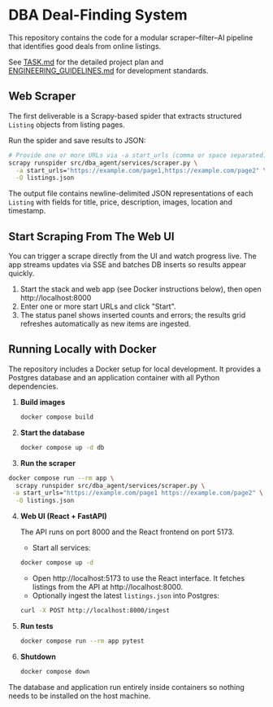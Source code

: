 # DBA Deal-Finding System

This repository contains the code for a modular scraper–filter–AI pipeline that identifies good deals from online listings.

See [TASK.md](TASK.md) for the detailed project plan and [ENGINEERING_GUIDELINES.md](ENGINEERING_GUIDELINES.md) for development standards.

## Web Scraper

The first deliverable is a Scrapy-based spider that extracts structured `Listing`
objects from listing pages.

Run the spider and save results to JSON:

```bash
# Provide one or more URLs via -a start_urls (comma or space separated)
scrapy runspider src/dba_agent/services/scraper.py \
  -a start_urls="https://example.com/page1,https://example.com/page2" \
  -O listings.json
```

The output file contains newline-delimited JSON representations of each
`Listing` with fields for title, price, description, images, location and
timestamp.

## Start Scraping From The Web UI

You can trigger a scrape directly from the UI and watch progress live. The app
streams updates via SSE and batches DB inserts so results appear quickly.

1. Start the stack and web app (see Docker instructions below), then open http://localhost:8000
2. Enter one or more start URLs and click "Start".
3. The status panel shows inserted counts and errors; the results grid refreshes automatically as new items are ingested.

## Running Locally with Docker

The repository includes a Docker setup for local development. It provides a Postgres database and an application container with all Python dependencies.

1. **Build images**

   ```bash
   docker compose build
   ```

2. **Start the database**

   ```bash
   docker compose up -d db
   ```

3. **Run the scraper**

```bash
docker compose run --rm app \
  scrapy runspider src/dba_agent/services/scraper.py \
 -a start_urls="https://example.com/page1 https://example.com/page2" \
  -O listings.json
```

4. **Web UI (React + FastAPI)**

   The API runs on port 8000 and the React frontend on port 5173.

   - Start all services:

   ```bash
   docker compose up -d
   ```

   - Open http://localhost:5173 to use the React interface. It fetches listings from the API at http://localhost:8000.
   - Optionally ingest the latest `listings.json` into Postgres:

   ```bash
   curl -X POST http://localhost:8000/ingest
   ```

5. **Run tests**

   ```bash
   docker compose run --rm app pytest
   ```

6. **Shutdown**

   ```bash
   docker compose down
   ```

The database and application run entirely inside containers so nothing needs to be installed on the host machine.
